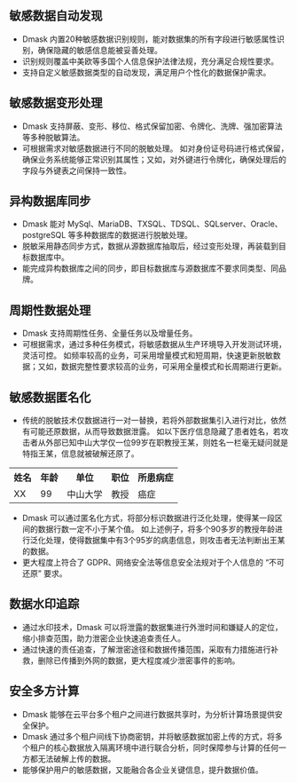 ## 敏感数据自动发现
- Dmask 内置20种敏感数据识别规则，能对数据集的所有字段进行敏感属性识别，确保隐藏的敏感信息能被妥善处理。
- 识别规则覆盖中美欧等多国个人信息保护法律法规，充分满足合规性要求。
- 支持自定义敏感数据类型的自动发现，满足用户个性化的数据保护需求。

## 敏感数据变形处理
- Dmask 支持屏蔽、变形、移位、格式保留加密、令牌化、洗牌、强加密算法等多种脱敏算法。
- 可根据需求对敏感数据进行不同的脱敏处理。
如对身份证号码进行格式保留，确保业务系统能够正常识别其属性；又如，对外键进行令牌化，确保处理后的字段与外键表之间保持一致性。

## 异构数据库同步
- Dmask 能对 MySql、MariaDB、TXSQL、TDSQL、SQLserver、Oracle、postgreSQL 等多种数据库的数据进行脱敏处理。
- 脱敏采用静态同步方式，数据从源数据库抽取后，经过变形处理，再装载到目标数据库中。
- 能完成异构数据库之间的同步，即目标数据库与源数据库不要求同类型、同品牌。

## 周期性数据处理
- Dmask 支持周期性任务、全量任务以及增量任务。
- 可根据需求，通过多种任务模式，将敏感数据从生产环境导入开发测试环境，灵活可控。
如频率较高的业务，可采用增量模式和短周期，快速更新脱敏数据；又如，数据完整性要求较高的业务，可采用全量模式和长周期进行更新。

## 敏感数据匿名化
- 传统的脱敏技术仅数据进行一对一替换，若将外部数据集引入进行对比，依然有可能还原数据，从而导致数据泄露。
如以下医疗信息隐藏了患者姓名，若攻击者从外部已知中山大学仅一位99岁在职教授王某，则姓名一栏毫无疑问就是特指王某，信息就被破解还原了。
<table><tbody>
<tr><th>姓名</th><th>年龄</th><th>单位</th><th>职位</th><th>所患病症</th></tr>
<tr><td>XX</td><td>99</td><td>中山大学</td><td>教授</td><td>癌症</td></tr>
</tbody></table>

- Dmask 可以通过匿名化方式，将部分标识数据进行泛化处理，使得某一段区间的数据行数一定不小于某个值。
如上述例子，将多个90多岁的教授年龄进行泛化处理，使得数据集中有3个95岁的病患信息，则攻击者无法判断出王某的数据。
- 更大程度上符合了 GDPR、网络安全法等信息安全法规对于个人信息的 “不可还原” 要求。

## 数据水印追踪
- 通过水印技术，Dmask 可以将泄露的数据集进行外泄时间和嫌疑人的定位，缩小排查范围，助力泄密企业快速追查责任人。
- 通过快速的责任追查，了解泄密途径和数据传播范围，采取有力措施进行补救，删除已传播到外网的数据，更大程度减少泄密事件的影响。

## 安全多方计算
- Dmask 能够在云平台多个租户之间进行数据共享时，为分析计算场景提供安全保护。
- Dmask 通过多个租户间线下协商密钥，并将敏感数据加密上传的方式，将多个租户的核心数据放入隔离环境中进行联合分析，同时保障参与计算的任何一方都无法破解上传的数据。
- 能够保护用户的敏感数据，又能融合各企业关键信息，提升数据价值。


